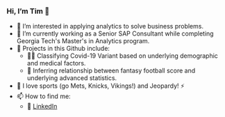 ### Hi, I’m Tim 👋
- 👀 I’m interested in applying analytics to solve business problems.
- 🌱 I’m currently working as a Senior SAP Consultant while completing Georgia Tech's Master's in Analytics program.
- :movie_camera: Projects in this Github include:
  - :health_worker: Classifying Covid-19 Variant based on underlying demographic and medical factors.
  - :football: Inferring relationship between fantasy football score and underlying advanced statistics. 
- :basketball: I love sports (go Mets, Knicks, Vikings!) and Jeopardy! :zap:
- 📫 How to find me:
  - :office: [LinkedIn](https://www.linkedin.com/in/timothytuite/)

<!--- [![Tim's github stats](https://github-readme-stats.vercel.app/api?username=tuitet&count_private=true&show_icons=true&theme=radical&hide_rank=false)](https://github.com/anuraghazra/github-readme-stats)

[![Top Langs](https://github-readme-stats.vercel.app/api/top-langs/?username=tuitet)](https://github.com/anuraghazra/github-readme-stats)
--->
 
<!---
tuitet/tuitet is a ✨ special ✨ repository because its `README.md` (this file) appears on your GitHub profile.
You can click the Preview link to take a look at your changes.
--->
